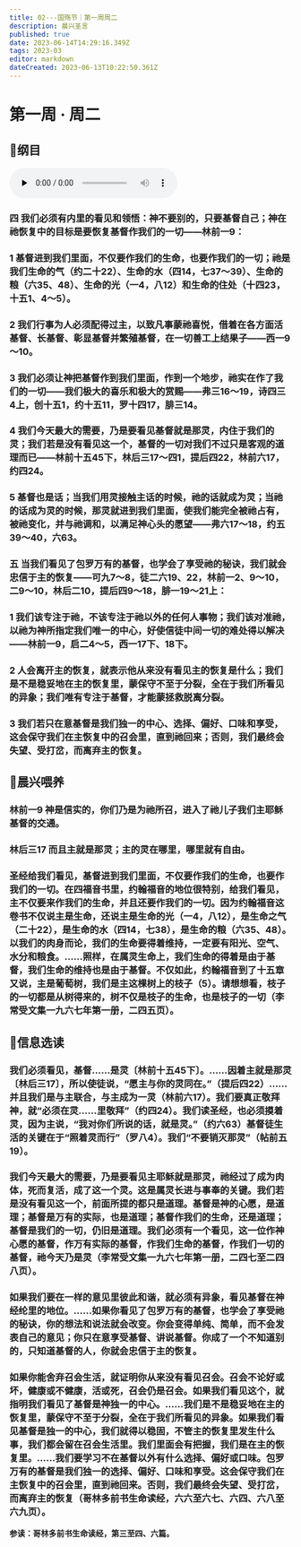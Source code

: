 ```yaml
---
title: 02---国殇节｜第一周周二
description: 晨兴圣言
published: true
date: 2023-06-14T14:29:16.349Z
tags: 2023-03
editor: markdown
dateCreated: 2023-06-13T10:22:50.361Z
---
```


# 第一周 · 周二
## 📖纲目
<audio id="audio" controls="" preload="none">
      <source id="mp3" src="/2023-03/week1/week1day2.mp3">
</audio>

### 四	我们必须有内里的看见和领悟：神不要别的，只要基督自己；神在祂恢复中的目标是要恢复基督作我们的一切——林前一9：

### 1	基督进到我们里面，不仅要作我们的生命，也要作我们的一切；祂是我们生命的气（约二十22）、生命的水（四14，七37～39）、生命的粮（六35、48）、生命的光（一4，八12）和生命的住处（十四23，十五1、4～5）。

### 2	我们行事为人必须配得过主，以致凡事蒙祂喜悦，借着在各方面活基督、长基督、彰显基督并繁殖基督，在一切善工上结果子——西一9～10。

### 3	我们必须让神把基督作到我们里面，作到一个地步，祂实在作了我们的一切——我们极大的喜乐和极大的赏赐——弗三16～19，诗四三4上，创十五1，约十五11，罗十四17，腓三14。

### 4	我们今天最大的需要，乃是要看见基督就是那灵，内住于我们的灵；我们若是没有看见这一个，基督的一切对我们不过只是客观的道理而已——林前十五45下，林后三17～四1，提后四22，林前六17，约四24。

### 5	基督也是话；当我们用灵接触主话的时候，祂的话就成为灵；当祂的话成为灵的时候，那灵就进到我们里面，使我们能完全被祂占有，被祂变化，并与祂调和，以满足神心头的愿望——弗六17～18，约五39～40，六63。

### 五	当我们看见了包罗万有的基督，也学会了享受祂的秘诀，我们就会忠信于主的恢复——可九7～8，徒二六19、22，林前一2、9～10，二9～10，林后二10，提后四9～18，腓一19～21上：

### 1	我们该专注于祂，不该专注于祂以外的任何人事物；我们该对准祂，以祂为神所指定我们唯一的中心，好使信徒中间一切的难处得以解决——林前一9，启二4～5，西一17下、18下。

### 2	人会离开主的恢复，就表示他从来没有看见主的恢复是什么；我们是不是稳妥地在主的恢复里，蒙保守不至于分裂，全在于我们所看见的异象；我们唯有专注于基督，才能蒙拯救脱离分裂。

### 3	我们若只在意基督是我们独一的中心、选择、偏好、口味和享受，这会保守我们在主恢复中的召会里，直到祂回来；否则，我们最终会失望、受打岔，而离弃主的恢复。

## 📖晨兴喂养

### 林前一9 神是信实的，你们乃是为祂所召，进入了祂儿子我们主耶稣基督的交通。

### 林后三17 而且主就是那灵；主的灵在哪里，哪里就有自由。

### 圣经给我们看见，基督进到我们里面，不仅要作我们的生命，也要作我们的一切。在四福音书里，约翰福音的地位很特别，给我们看见，主不仅要来作我们的生命，并且还要作我们的一切。因为约翰福音这卷书不仅说主是生命，还说主是生命的光（一4，八12），是生命之气（二十22），是生命的水（四14，七38），是生命的粮（六35、48）。以我们的肉身而论，我们的生命要得着维持，一定要有阳光、空气、水分和粮食。……照样，在属灵生命上，我们生命的得着是由于基督，我们生命的维持也是由于基督。不仅如此，约翰福音到了十五章又说，主是葡萄树，我们是主这棵树上的枝子（5）。请想想看，枝子的一切都是从树得来的，树不仅是枝子的生命，也是枝子的一切（李常受文集一九六七年第一册，二四五页）。

## 📖信息选读

### 我们必须看见，基督……是灵〔林前十五45下〕。……因着主就是那灵〔林后三17〕，所以使徒说，“愿主与你的灵同在。”（提后四22）……并且我们是与主联合，与主成为一灵（林前六17）。我们要真正敬拜神，就“必须在灵……里敬拜”（约四24）。我们读圣经，也必须摸着灵，因为主说，“我对你们所说的话，就是灵。”（约六63）基督徒生活的关键在于“照着灵而行”（罗八4）。我们“不要销灭那灵”（帖前五19）。

### 我们今天最大的需要，乃是要看见主耶稣就是那灵，祂经过了成为肉体，死而复活，成了这一个灵。这是属灵长进与事奉的关键。我们若是没有看见这一个，前面所提的都只是道理。基督是神的心愿，是道理；基督是万有的实际，也是道理；基督作我们的生命，还是道理；基督是我们的一切，仍旧是道理。我们必须有一个看见，这一位作神心愿的基督，作万有实际的基督，作我们生命的基督，作我们一切的基督，祂今天乃是灵（李常受文集一九六七年第一册，二四七至二四八页）。

### 如果我们要在一样的意见里彼此和谐，就必须有异象，看见基督在神经纶里的地位。……如果你看见了包罗万有的基督，也学会了享受祂的秘诀，你的想法和说法就会改变。你会变得单纯、简单，而不会发表自己的意见；你只在意享受基督、讲说基督。你成了一个不知道别的，只知道基督的人，你就会忠信于主的恢复。

### 如果你能舍弃召会生活，就证明你从来没有看见召会。召会不论好或坏，健康或不健康，活或死，召会仍是召会。如果我们看见这个，就指明我们看见了基督是神独一的中心。……我们是不是稳妥地在主的恢复里，蒙保守不至于分裂，全在于我们所看见的异象。如果我们看见基督是独一的中心，我们就得以稳固，不管主的恢复里发生什么事，我们都会留在召会生活里。我们里面会有把握，我们是在主的恢复里。……我们要学习不在基督以外有什么选择、偏好或口味。包罗万有的基督是我们独一的选择、偏好、口味和享受。这会保守我们在主恢复中的召会里，直到祂回来。否则，我们最终会失望、受打岔，而离弃主的恢复（哥林多前书生命读经，六六至六七、六四、六八至六九页）。

**参读：哥林多前书生命读经，第三至四、六篇。**
<!-- Google tag (gtag.js) -->
<script async src="https://www.googletagmanager.com/gtag/js?id=G-1P8709Z16T"></script>
<script>
  window.dataLayer = window.dataLayer || [];
  function gtag(){dataLayer.push(arguments);}
  gtag('js', new Date());

  gtag('config', 'G-1P8709Z16T');
</script>